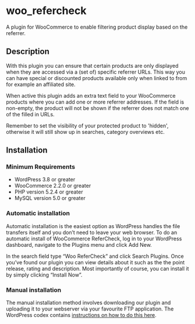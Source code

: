 # woo_refercheck
A plugin for WooCommerce to enable filtering product display based on the referrer.

## Description
With this plugin you can ensure that certain products are only displayed when they are accessed via a (set of) specific referrer URLs. This way you can have special or discounted products available only when linked to from for example an affiliated site.

When active this plugin adds an extra text field to your WooCommerce products where you can add one or more referrer addresses. If the field is non-empty, the product will not be shown if the referrer does not match one of the filled in URLs.

Remember to set the visibility of your protected product to 'hidden', otherwise it will still show up in searches, category overviews etc.

## Installation

### Minimum Requirements

* WordPress 3.8 or greater
* WooCommerce 2.2.0 or greater
* PHP version 5.2.4 or greater
* MySQL version 5.0 or greater

### Automatic installation

Automatic installation is the easiest option as WordPress handles the file transfers itself and you don’t need to leave your web browser. To do an automatic install of WooCommerce ReferCheck, log in to your WordPress dashboard, navigate to the Plugins menu and click Add New.

In the search field type “Woo ReferCheck” and click Search Plugins. Once you’ve found our plugin you can view details about it such as the the point release, rating and description. Most importantly of course, you can install it by simply clicking “Install Now”.

### Manual installation

The manual installation method involves downloading our plugin and uploading it to your webserver via your favourite FTP application. The WordPress codex contains [instructions on how to do this here](http://codex.wordpress.org/Managing_Plugins#Manual_Plugin_Installation).

